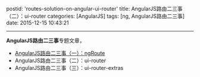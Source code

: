 postid: 'routes-solution-on-angular-ui-router'
title: AngularJS路由二三事（二）：ui-router
categories: [AngularJS]
tags: [ng, AngularJS路由二三事]
date: 2015-12-15 10:43:21

---

**AngularJS路由二三事**专题文章，

- [AngularJS路由二三事（一）：ngRoute](http://gejiawen.github.io/2015/12/15/routes-solution-on-angular-ng-route/)
- AngularJS路由二三事（二）：ui-router
- AngularJS路由二三事（三）：ui-router-extras





